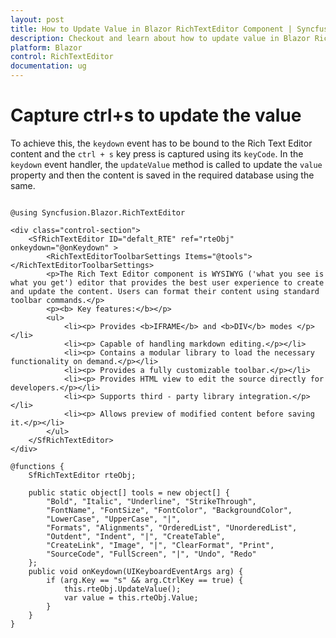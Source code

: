 ```yaml
---
layout: post
title: How to Update Value in Blazor RichTextEditor Component | Syncfusion
description: Checkout and learn about how to update value in Blazor RichTextEditor component of Syncfusion, and more details.
platform: Blazor
control: RichTextEditor
documentation: ug
---
```


# Capture ctrl+s to update the value

To achieve this, the `keydown` event has to be bound to the Rich Text Editor content and the `ctrl + s` key press is captured using its `keyCode`. In the `keydown` event handler, the `updateValue` method is called to update the `value` property and then the content is saved in the required database using the same.

```cshtml

@using Syncfusion.Blazor.RichTextEditor

<div class="control-section">
    <SfRichTextEditor ID="defalt_RTE" ref="rteObj" onkeydown="@onKeydown" >
        <RichTextEditorToolbarSettings Items="@tools"></RichTextEditorToolbarSettings>
        <p>The Rich Text Editor component is WYSIWYG ('what you see is what you get') editor that provides the best user experience to create and update the content. Users can format their content using standard toolbar commands.</p>
        <p><b> Key features:</b></p>
        <ul>
            <li><p> Provides <b>IFRAME</b> and <b>DIV</b> modes </p></li>
            <li><p> Capable of handling markdown editing.</p></li>
            <li><p> Contains a modular library to load the necessary functionality on demand.</p></li>
            <li><p> Provides a fully customizable toolbar.</p></li>
            <li><p> Provides HTML view to edit the source directly for developers.</p></li>
            <li><p> Supports third - party library integration.</p></li>
            <li><p> Allows preview of modified content before saving it.</p></li>
        </ul>
    </SfRichTextEditor>
</div>

@functions {
    SfRichTextEditor rteObj;

    public static object[] tools = new object[] {
        "Bold", "Italic", "Underline", "StrikeThrough",
        "FontName", "FontSize", "FontColor", "BackgroundColor",
        "LowerCase", "UpperCase", "|",
        "Formats", "Alignments", "OrderedList", "UnorderedList",
        "Outdent", "Indent", "|", "CreateTable",
        "CreateLink", "Image", "|", "ClearFormat", "Print",
        "SourceCode", "FullScreen", "|", "Undo", "Redo"
    };
    public void onKeydown(UIKeyboardEventArgs arg) {
        if (arg.Key == "s" && arg.CtrlKey == true) {
            this.rteObj.UpdateValue();
            var value = this.rteObj.Value;
        }
    }
}

```